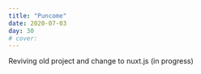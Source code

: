 ```yaml
---
title: "Puncome"
date: 2020-07-03
day: 30
# cover:
---
```


Reviving old project and change to nuxt.js (in progress)
